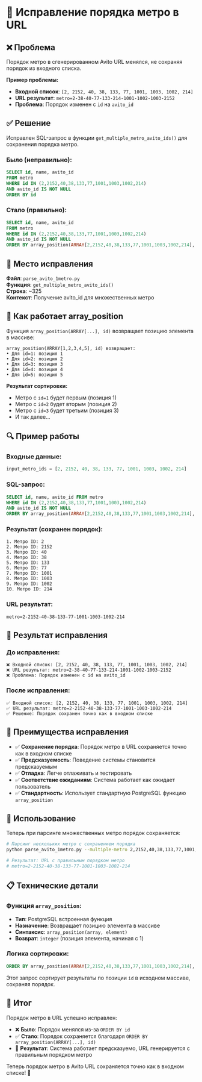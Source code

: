 # 🔧 Исправление порядка метро в URL

## ❌ **Проблема**

Порядок метро в сгенерированном Avito URL менялся, не сохраняя порядок из входного списка.

**Пример проблемы:**
- **Входной список**: `[2, 2152, 40, 38, 133, 77, 1001, 1003, 1002, 214]`
- **URL результат**: `metro=2-38-40-77-133-214-1001-1002-1003-2152`
- **Проблема**: Порядок изменен с `id` на `avito_id`

## ✅ **Решение**

Исправлен SQL-запрос в функции `get_multiple_metro_avito_ids()` для сохранения порядка метро.

### **Было (неправильно):**
```sql
SELECT id, name, avito_id 
FROM metro 
WHERE id IN (2,2152,40,38,133,77,1001,1003,1002,214)
AND avito_id IS NOT NULL
ORDER BY id
```

### **Стало (правильно):**
```sql
SELECT id, name, avito_id 
FROM metro 
WHERE id IN (2,2152,40,38,133,77,1001,1003,1002,214)
AND avito_id IS NOT NULL
ORDER BY array_position(ARRAY[2,2152,40,38,133,77,1001,1003,1002,214], id)
```

## 📍 **Место исправления**

**Файл**: `parse_avito_1metro.py`  
**Функция**: `get_multiple_metro_avito_ids()`  
**Строка**: ~325  
**Контекст**: Получение avito_id для множественных метро

## 🎯 **Как работает array_position**

Функция `array_position(ARRAY[...], id)` возвращает позицию элемента в массиве:

```
array_position(ARRAY[1,2,3,4,5], id) возвращает:
• Для id=1: позиция 1
• Для id=2: позиция 2  
• Для id=3: позиция 3
• Для id=4: позиция 4
• Для id=5: позиция 5
```

**Результат сортировки:**
- Метро с `id=1` будет первым (позиция 1)
- Метро с `id=2` будет вторым (позиция 2)
- Метро с `id=3` будет третьим (позиция 3)
- И так далее...

## 🔍 **Пример работы**

### Входные данные:
```python
input_metro_ids = [2, 2152, 40, 38, 133, 77, 1001, 1003, 1002, 214]
```

### SQL-запрос:
```sql
SELECT id, name, avito_id FROM metro
WHERE id IN (2,2152,40,38,133,77,1001,1003,1002,214)
AND avito_id IS NOT NULL
ORDER BY array_position(ARRAY[2,2152,40,38,133,77,1001,1003,1002,214], id)
```

### Результат (сохранен порядок):
```
1. Метро ID: 2
2. Метро ID: 2152
3. Метро ID: 40
4. Метро ID: 38
5. Метро ID: 133
6. Метро ID: 77
7. Метро ID: 1001
8. Метро ID: 1003
9. Метро ID: 1002
10. Метро ID: 214
```

### URL результат:
```
metro=2-2152-40-38-133-77-1001-1003-1002-214
```

## 🎯 **Результат исправления**

### До исправления:
```
❌ Входной список: [2, 2152, 40, 38, 133, 77, 1001, 1003, 1002, 214]
❌ URL результат: metro=2-38-40-77-133-214-1001-1002-1003-2152
❌ Проблема: Порядок изменен с id на avito_id
```

### После исправления:
```
✅ Входной список: [2, 2152, 40, 38, 133, 77, 1001, 1003, 1002, 214]
✅ URL результат: metro=2-2152-40-38-133-77-1001-1003-1002-214
✅ Решение: Порядок сохранен точно как в входном списке
```

## 🔄 **Преимущества исправления**

- ✅ **Сохранение порядка**: Порядок метро в URL сохраняется точно как в входном списке
- ✅ **Предсказуемость**: Поведение системы становится предсказуемым
- ✅ **Отладка**: Легче отлаживать и тестировать
- ✅ **Соответствие ожиданиям**: Система работает как ожидает пользователь
- ✅ **Стандартность**: Использует стандартную PostgreSQL функцию `array_position`

## 🚀 **Использование**

Теперь при парсинге множественных метро порядок сохраняется:

```bash
# Парсинг нескольких метро с сохранением порядка
python parse_avito_1metro.py --multiple-metro 2,2152,40,38,133,77,1001,1003,1002,214

# Результат: URL с правильным порядком метро
# metro=2-2152-40-38-133-77-1001-1003-1002-214
```

## 📋 **Технические детали**

### Функция `array_position`:
- **Тип**: PostgreSQL встроенная функция
- **Назначение**: Возвращает позицию элемента в массиве
- **Синтаксис**: `array_position(array, element)`
- **Возврат**: `integer` (позиция элемента, начиная с 1)

### Логика сортировки:
```sql
ORDER BY array_position(ARRAY[2,2152,40,38,133,77,1001,1003,1002,214], id)
```

Этот запрос сортирует результаты по позиции `id` в исходном массиве, сохраняя порядок.

## 🎉 **Итог**

Порядок метро в URL успешно исправлен:
- ❌ **Было**: Порядок менялся из-за `ORDER BY id`
- ✅ **Стало**: Порядок сохраняется благодаря `ORDER BY array_position(ARRAY[...], id)`
- 🎯 **Результат**: Система работает предсказуемо, URL генерируется с правильным порядком метро

Теперь порядок метро в Avito URL сохраняется точно как в входном списке! 🎯
